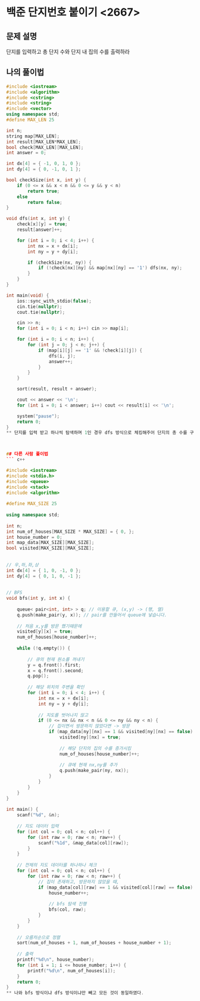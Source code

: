 # 백준 단지번호 붙이기 <2667>

## 문제 설명
단지를 입력하고 총 단지 수와 단지 내 집의 수를 출력하라


## 나의 풀이법
```c++
#include <iostream>
#include <algorithm>
#include <cstring>
#include <string>
#include <vector>
using namespace std;
#define MAX_LEN 25

int n;
string map[MAX_LEN];
int result[MAX_LEN*MAX_LEN];
bool check[MAX_LEN][MAX_LEN];
int answer = 0;

int dx[4] = { -1, 0, 1, 0 };
int dy[4] = { 0, -1, 0, 1 };

bool checkSize(int x, int y) {
	if (0 <= x && x < n && 0 <= y && y < n)
		return true;
	else
		return false;
}

void dfs(int x, int y) {
	check[x][y] = true;
	result[answer]++;

	for (int i = 0; i < 4; i++) {
		int nx = x + dx[i];
		int ny = y + dy[i];

		if (checkSize(nx, ny)) {
			if (!check[nx][ny] && map[nx][ny] == '1') dfs(nx, ny);
		}
	}
}

int main(void) {
	ios::sync_with_stdio(false);
	cin.tie(nullptr);
	cout.tie(nullptr);

	cin >> n;
	for (int i = 0; i < n; i++) cin >> map[i];

	for (int i = 0; i < n; i++) {
		for (int j = 0; j < n; j++) {
			if (map[i][j] == '1' && !check[i][j]) {
				dfs(i, j);
				answer++;
			}
		}
	}

	sort(result, result + answer);

	cout << answer << '\n';
	for (int i = 0; i < answer; i++) cout << result[i] << '\n';

	system("pause");
	return 0;
}
** 단지를 입력 받고 하나씩 탐색하며 1인 경우 dfs 방식으로 체킹해주어 단지의 총 수를 구하고 각 단지내 집의 수를 세주었다. 매직넘버 및 decompose condition을 사용하려고 해보았다.



## 다른 사람 풀이법
``` c++

#include <iostream>
#include <stdio.h>
#include <queue>
#include <stack>
#include <algorithm>
 
#define MAX_SIZE 25
 
using namespace std;
 
int n;
int num_of_houses[MAX_SIZE * MAX_SIZE] = { 0, };
int house_number = 0;
int map_data[MAX_SIZE][MAX_SIZE];
bool visited[MAX_SIZE][MAX_SIZE];
 
 
// 우,하,좌,상
int dx[4] = { 1, 0, -1, 0 };
int dy[4] = { 0, 1, 0, -1 };
 
 
// BFS
void bfs(int y, int x) {
 
    queue< pair<int, int> > q; // 이용할 큐, (x,y) -> (행, 열)
    q.push(make_pair(y, x)); // pair를 만들어서 queue에 넣습니다.
 
    // 처음 x,y를 방문 했기때문에
    visited[y][x] = true;
    num_of_houses[house_number]++;
 
    while (!q.empty()) {
 
        // 큐의 현재 원소를 꺼내기
        y = q.front().first;
        x = q.front().second;
        q.pop();
 
        // 해당 위치의 주변을 확인
        for (int i = 0; i < 4; i++) {
            int nx = x + dx[i];
            int ny = y + dy[i];
 
            // 지도를 벗어나지 않고
            if (0 <= nx && nx < n && 0 <= ny && ny < n) {
                // 집이면서 방문하지 않았다면 -> 방문
                if (map_data[ny][nx] == 1 && visited[ny][nx] == false) {
                    visited[ny][nx] = true;
 
                    // 해당 단지의 집의 수를 증가시킴
                    num_of_houses[house_number]++;
 
                    // 큐에 현재 nx,ny를 추가
                    q.push(make_pair(ny, nx));
                }
            }
        }
    }
}
 
int main() {
    scanf("%d", &n);
 
    // 지도 데이터 입력
    for (int col = 0; col < n; col++) {
        for (int raw = 0; raw < n; raw++) {
            scanf("%1d", &map_data[col][raw]);
        }
    }
 
    // 전체의 지도 데이터를 하나하나 체크
    for (int col = 0; col < n; col++) {
        for (int raw = 0; raw < n; raw++) {
            // 집이 존재하고, 방문하지 않았을 때,
            if (map_data[col][raw] == 1 && visited[col][raw] == false) {
                house_number++;
 
                // bfs 탐색 진행
                bfs(col, raw);
            }
        }
    }
 
    // 오름차순으로 정렬
    sort(num_of_houses + 1, num_of_houses + house_number + 1);
 
    // 출력
    printf("%d\n", house_number);
    for (int i = 1; i <= house_number; i++) {
        printf("%d\n", num_of_houses[i]);
    }
    return 0;
}
** 나와 bfs 방식이냐 dfs 방식이냐만 빼고 모든 것이 동일하였다.



